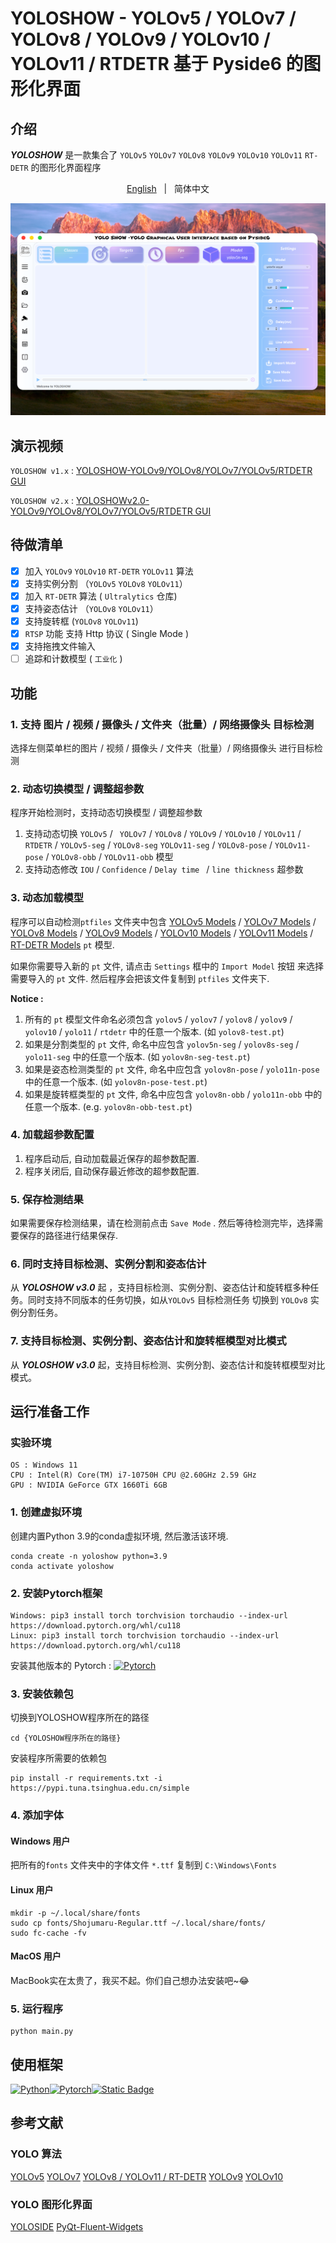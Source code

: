 # YOLOSHOW -  YOLOv5 / YOLOv7 / YOLOv8 / YOLOv9 / YOLOv10 / YOLOv11 / RTDETR  基于 Pyside6 的图形化界面

## 介绍

***YOLOSHOW*** 是一款集合了 `YOLOv5` `YOLOv7` `YOLOv8` `YOLOv9`  `YOLOv10`  `YOLOv11`  `RT-DETR` 的图形化界面程序

<p align="center"> 
  <a href="https://github.com/SwimmingLiu/YOLOSHOW/blob/master/README.md"> English</a> &nbsp; | &nbsp; 简体中文</a>
 </p>

![YOLOSHOW-Screen](assest/YOLOSHOW-screen.png)

## 演示视频

`YOLOSHOW v1.x` : [YOLOSHOW-YOLOv9/YOLOv8/YOLOv7/YOLOv5/RTDETR GUI](https://www.bilibili.com/video/BV1BC411x7fW)

`YOLOSHOW v2.x` : [YOLOSHOWv2.0-YOLOv9/YOLOv8/YOLOv7/YOLOv5/RTDETR GUI](https://www.bilibili.com/video/BV1ZD421E7m3)

## 待做清单

- [x] 加入 `YOLOv9` `YOLOv10`  `RT-DETR`  `YOLOv11`  算法
- [x] 支持实例分割 （`YOLOv5`  `YOLOv8`  `YOLOv11`）
- [x] 加入 `RT-DETR` 算法 ( `Ultralytics` 仓库)
- [x] 支持姿态估计 （`YOLOv8` `YOLOv11`）
- [x] 支持旋转框 (`YOLOv8` `YOLOv11`)
- [x] `RTSP` 功能 支持 Http 协议 ( Single Mode )
- [x] 支持拖拽文件输入
- [ ] 追踪和计数模型 ( `工业化` )

## 功能

### 1. 支持 图片 / 视频 / 摄像头 / 文件夹（批量）/ 网络摄像头 目标检测

选择左侧菜单栏的图片 / 视频 / 摄像头 / 文件夹（批量）/ 网络摄像头 进行目标检测

### 2. 动态切换模型 / 调整超参数

程序开始检测时，支持动态切换模型 / 调整超参数

1. 支持动态切换 `YOLOv5` / ` YOLOv7` / `YOLOv8` / `YOLOv9` / `YOLOv10` / `YOLOv11` / `RTDETR` / `YOLOv5-seg` / `YOLOv8-seg` `YOLOv11-seg` / `YOLOv8-pose` / `YOLOv11-pose` / `YOLOv8-obb` / `YOLOv11-obb` 模型
2. 支持动态修改 `IOU` / `Confidence` / `Delay time ` / `line thickness` 超参数

### 3. 动态加载模型

程序可以自动检测`ptfiles` 文件夹中包含 [YOLOv5 Models](https://github.com/ultralytics/yolov5/releases) /  [YOLOv7 Models](https://github.com/WongKinYiu/yolov7/releases/)  /  [YOLOv8 Models](https://github.com/ultralytics/assets/releases/)  / [YOLOv9 Models](https://github.com/WongKinYiu/yolov9/releases/)  / [YOLOv10 Models](https://github.com/THU-MIG/yolov10/releases/) / [YOLOv11 Models](https://github.com/ultralytics/assets/releases/) / [RT-DETR Models](https://github.com/ultralytics/assets/releases/)   `pt`  模型.

如果你需要导入新的 `pt` 文件, 请点击 `Settings` 框中的 `Import Model` 按钮 来选择需要导入的 `pt` 文件. 然后程序会把该文件复制到  `ptfiles` 文件夹下.

**Notice :**  

1. 所有的 `pt` 模型文件命名必须包含 `yolov5` / `yolov7` / `yolov8` / `yolov9` / `yolov10` / `yolo11` / `rtdetr` 中的任意一个版本.  (如 `yolov8-test.pt`)
2. 如果是分割类型的 `pt` 文件, 命名中应包含 `yolov5n-seg` / `yolov8s-seg` / `yolo11-seg` 中的任意一个版本.  (如 `yolov8n-seg-test.pt`)
3. 如果是姿态检测类型的 `pt` 文件, 命名中应包含 `yolov8n-pose` / `yolo11n-pose` 中的任意一个版本.  (如 `yolov8n-pose-test.pt`)
4. 如果是旋转框类型的 `pt` 文件, 命名中应包含 `yolov8n-obb` / `yolo11n-obb` 中的任意一个版本.    (e.g. `yolov8n-obb-test.pt`)

### 4. 加载超参数配置

1.  程序启动后, 自动加载最近保存的超参数配置.
2.  程序关闭后, 自动保存最近修改的超参数配置.

### 5. 保存检测结果

如果需要保存检测结果，请在检测前点击 `Save Mode` . 然后等待检测完毕，选择需要保存的路径进行结果保存.

### 6. 同时支持目标检测、实例分割和姿态估计

从 ***YOLOSHOW v3.0*** 起 ，支持目标检测、实例分割、姿态估计和旋转框多种任务。同时支持不同版本的任务切换，如从`YOLOv5` 目标检测任务 切换到 `YOLOv8` 实例分割任务。

### 7. 支持目标检测、实例分割、姿态估计和旋转框模型对比模式

从 ***YOLOSHOW v3.0*** 起，支持目标检测、实例分割、姿态估计和旋转框模型对比模式。

## 运行准备工作

### 实验环境

```Shell
OS : Windows 11 
CPU : Intel(R) Core(TM) i7-10750H CPU @2.60GHz 2.59 GHz
GPU : NVIDIA GeForce GTX 1660Ti 6GB
```

### 1. 创建虚拟环境

创建内置Python 3.9的conda虚拟环境, 然后激活该环境.

```shell
conda create -n yoloshow python=3.9
conda activate yoloshow
```

### 2. 安装Pytorch框架

```shell
Windows: pip3 install torch torchvision torchaudio --index-url https://download.pytorch.org/whl/cu118
Linux: pip3 install torch torchvision torchaudio --index-url https://download.pytorch.org/whl/cu118
```

安装其他版本的 Pytorch :   [![Pytorch](https://img.shields.io/badge/PYtorch-test?style=flat&logo=pytorch&logoColor=white&color=orange)](https://pytorch.org/)

### 3. 安装依赖包

切换到YOLOSHOW程序所在的路径

```shell
cd {YOLOSHOW程序所在的路径}
```

安装程序所需要的依赖包

```shell
pip install -r requirements.txt -i https://pypi.tuna.tsinghua.edu.cn/simple
```

### 4. 添加字体

#### Windows 用户

把所有的`fonts` 文件夹中的字体文件 `*.ttf` 复制到 `C:\Windows\Fonts`

#### Linux 用户

```shell
mkdir -p ~/.local/share/fonts
sudo cp fonts/Shojumaru-Regular.ttf ~/.local/share/fonts/
sudo fc-cache -fv
```

#### MacOS 用户

MacBook实在太贵了，我买不起。你们自己想办法安装吧~😂

### 5. 运行程序

```shell 
python main.py
```

## 使用框架

[![Python](https://img.shields.io/badge/python-3776ab?style=for-the-badge&logo=python&logoColor=ffd343)](https://www.python.org/)[![Pytorch](https://img.shields.io/badge/PYtorch-test?style=for-the-badge&logo=pytorch&logoColor=white&color=orange)](https://pytorch.org/)[![Static Badge](https://img.shields.io/badge/Pyside6-test?style=for-the-badge&logo=qt&logoColor=white)](https://doc.qt.io/qtforpython-6/PySide6/QtWidgets/index.html)

## 参考文献

### YOLO 算法

[YOLOv5](https://github.com/ultralytics/yolov5)   [YOLOv7](https://github.com/WongKinYiu/yolov7)  [YOLOv8 / YOLOv11 / RT-DETR](https://github.com/ultralytics/ultralytics)  [YOLOv9](https://github.com/WongKinYiu/yolov9)  [YOLOv10](https://github.com/THU-MIG/yolov10) 

### YOLO 图形化界面

[YOLOSIDE](https://github.com/Jai-wei/YOLOv8-PySide6-GUI)	[PyQt-Fluent-Widgets](https://github.com/zhiyiYo/PyQt-Fluent-Widgets)